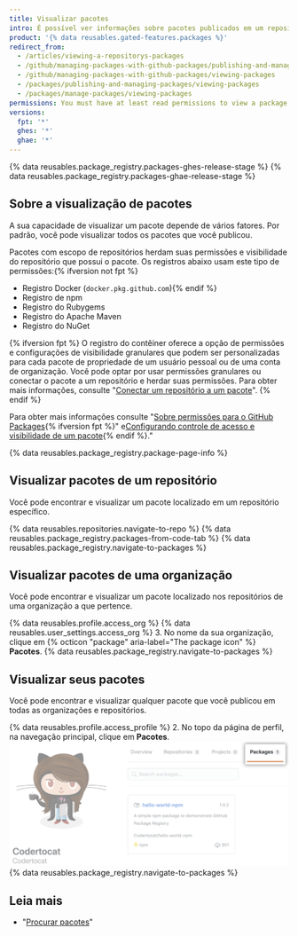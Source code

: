 ```yaml
---
title: Visualizar pacotes
intro: É possível ver informações sobre pacotes publicados em um repositório e limitar os resultados por organização ou usuário.
product: '{% data reusables.gated-features.packages %}'
redirect_from:
  - /articles/viewing-a-repositorys-packages
  - /github/managing-packages-with-github-packages/publishing-and-managing-packages/viewing-a-repositorys-packages
  - /github/managing-packages-with-github-packages/viewing-packages
  - /packages/publishing-and-managing-packages/viewing-packages
  - /packages/manage-packages/viewing-packages
permissions: You must have at least read permissions to view a package.
versions:
  fpt: '*'
  ghes: '*'
  ghae: '*'
---
```


{% data reusables.package_registry.packages-ghes-release-stage %}
{% data reusables.package_registry.packages-ghae-release-stage %}

## Sobre a visualização de pacotes

A sua capacidade de visualizar um pacote depende de vários fatores. Por padrão, você pode visualizar todos os pacotes que você publicou.

Pacotes com escopo de repositórios herdam suas permissões e visibilidade do repositório que possui o pacote. Os registros abaixo usam este tipo de permissões:{% ifversion not fpt %}
- Registro Docker (`docker.pkg.github.com`){% endif %}
- Registro de npm
- Registro do Rubygems
- Registro do Apache Maven
- Registro do NuGet

{% ifversion fpt %}
O registro do contêiner oferece a opção de permissões e configurações de visibilidade granulares que podem ser personalizadas para cada pacote de propriedade de um usuário pessoal ou de uma conta de organização. Você pode optar por usar permissões granulares ou conectar o pacote a um repositório e herdar suas permissões. Para obter mais informações, consulte "[Conectar um repositório a um pacote](/packages/learn-github-packages/connecting-a-repository-to-a-package)".
{% endif %}

Para obter mais informações consulte "[Sobre permissões para o GitHub Packages](/packages/learn-github-packages/about-permissions-for-github-packages){% ifversion fpt %}" e[Configurando controle de acesso e visibilidade de um pacote](/packages/learn-github-packages/configuring-a-packages-access-control-and-visibility){% endif %}."

{% data reusables.package_registry.package-page-info %}

## Visualizar pacotes de um repositório

Você pode encontrar e visualizar um pacote localizado em um repositório específico.

{% data reusables.repositories.navigate-to-repo %}
{% data reusables.package_registry.packages-from-code-tab %}
{% data reusables.package_registry.navigate-to-packages %}

## Visualizar pacotes de uma organização

Você pode encontrar e visualizar um pacote localizado nos repositórios de uma organização a que pertence.

{% data reusables.profile.access_org %}
{% data reusables.user_settings.access_org %}
3. No nome da sua organização, clique em {% octicon "package" aria-label="The package icon" %} **Pacotes**.
{% data reusables.package_registry.navigate-to-packages %}

## Visualizar seus pacotes

Você pode encontrar e visualizar qualquer pacote que você publicou em todas as organizações e repositórios.

{% data reusables.profile.access_profile %}
2. No topo da página de perfil, na navegação principal, clique em **Pacotes**. ![Aba Project (Projeto)](/assets/images/help/package-registry/user-packages-tab.png)
{% data reusables.package_registry.navigate-to-packages %}

## Leia mais

- "[Procurar pacotes](/search-github/searching-on-github/searching-for-packages)"
